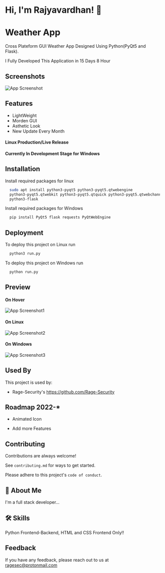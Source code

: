 
# Hi, I'm Rajyavardhan! 👋


# Weather App

Cross Plateform GUI Weather App Designed Using Python(PyQt5 and Flask).

I Fully Developed This Application in 15 Days 8 Hour



## Screenshots

![App Screenshot](https://i.ibb.co/QJVXnbf/Screenshot-2022-07-11-20-38-57.png")

## Features

- LightWeight
- Morden GUI
- Asthetic Look
- New Update Every Month

#### Linux Production/Live Release
#### Currently In Development Stage for Windows

## Installation

Install required packages for linux


```bash
  sudo apt install python3-pyqt5 python3-pyqt5.qtwebengine 
  python3-pyqt5.qtwebkit python3-pyqt5.qtquick python3-pyqt5.qtwebchannel  
  python3-flask 
```
Install required packages for Windows


```bash
  pip install PyQt5 flask requests PyQtWebEngine

```
    
## Deployment

To deploy this project on Linux run

```bash
  python3 run.py
```

To deploy this project on Windows run

```bash
  python run.py
```

## Preview
#### On Hover

![App Screenshot1](https://i.ibb.co/XbDMKhv/hover2.gif)

#### On Linux
![App Screenshot2](https://i.ibb.co/n69ZcG4/Screenshot-2022-07-11-21-43-16.png)

#### On Windows
![App Screenshot3](https://i.ibb.co/L0tgJwN/Screenshot-3.png)
## Used By

This project is used by:

- Rage-Security's https://github.com/Rage-Security


## Roadmap 2022-*

- Animated Icon

- Add more Features


## Contributing

Contributions are always welcome!

See `contributing.md` for ways to get started.

Please adhere to this project's `code of conduct`.


## 🚀 About Me
I'm a full stack developer...


## 🛠 Skills
Python Frontend-Backend, HTML and CSS Frontend Only!!


## Feedback

If you have any feedback, please reach out to us at ragesec@protonmail.com
